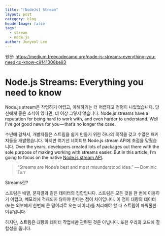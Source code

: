 ```yaml
---
title: "[NodeJs] Stream"
layout: post
category: blog
headerImage: false
tags:
  - stream
  - node.js
author: Junyeol Lee
---
```


원문: https://medium.freecodecamp.org/node-js-streams-everything-you-need-to-know-c9141306be93

# Node.js Streams: Everything you need to know

Node.js stream은 작업하기 어렵고, 이해하기는 더 어렵다고 정평이 나있었습니다. 당신에게 좋은 소식이 있다면, 더 이상 그렇지 않습니다. Node.js streams have a reputation for being hard to work with, and even harder to understand. Well I’ve got good news for you — that’s no longer the case.

수년에 걸쳐서, 개발자들은 스트림을 쉽게 만들기 위한 하나의 목적을 갖고 수많은 패키지들을 개발했습니다. 하지만 여기선 네이티브 Node.js stream API에 초점을 맞췄습니다. Over the years, developers created lots of packages out there with the sole purpose of making working with streams easier. But in this article, I’m going to focus on the native [Node.js stream API](https://nodejs.org/api/stream.html).

> “Streams are Node’s best and most misunderstood idea.”
> — Dominic Tarr

Streams란?

스트림은 배열, 문자열과 같은 데이터의 집합입니다. 스트림은 모든 것을 한 번에 이용하기 어렵고, 메모리에 적재되지 않아야 한다는 점이 차이입니다. 이 점이 대량의 데이터(또는 외부에서 한번에 큰 덩어리로 오는 데이터)를 처리해야 할 때 스트림이 파워풀한 이유입니다.

하지만, 스트림은 대량의 데이터 작업에만 관련된 것은 아닙니다. 또한 우리의 코드에 결합성을 줍니다. 